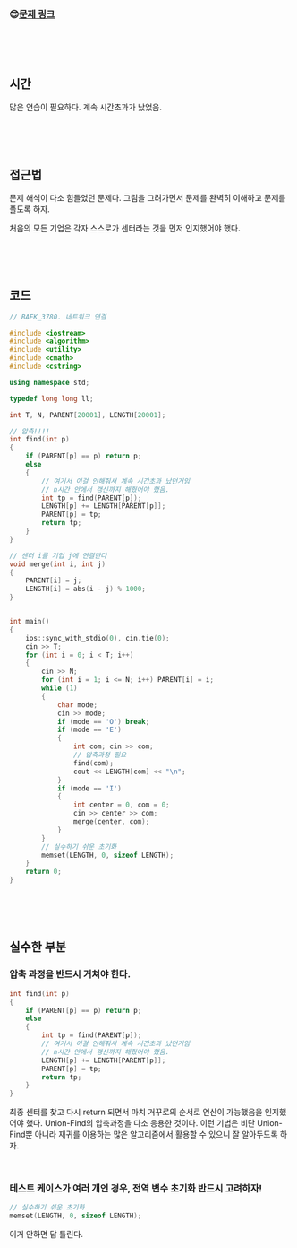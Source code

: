 

### &#128526;[문제 링크](https://www.acmicpc.net/problem/3780)

<br>

<br>

<br>

## 시간

많은 연습이 필요하다. 계속 시간초과가 났었음.

<br>

<br>

<br>

## 접근법

문제 해석이 다소 힘들었던 문제다. 그림을 그려가면서 문제를 완벽히 이해하고 문제를 풀도록 하자.

처음의 모든 기업은 각자 스스로가 센터라는 것을 먼저 인지했어야 했다. 

<br>

<br>

<br>

## 코드

```cpp
// BAEK_3780. 네트워크 연결

#include <iostream>
#include <algorithm>
#include <utility>
#include <cmath>
#include <cstring>

using namespace std;

typedef long long ll;

int T, N, PARENT[20001], LENGTH[20001];

// 압축!!!!
int find(int p)
{
	if (PARENT[p] == p) return p;
	else
	{
		// 여기서 이걸 안해줘서 계속 시간초과 났던거임
		// n시간 안에서 갱신까지 해줬어야 했음.
		int tp = find(PARENT[p]);
		LENGTH[p] += LENGTH[PARENT[p]];
		PARENT[p] = tp;
		return tp;
	}
}

// 센터 i를 기업 j에 연결한다
void merge(int i, int j)
{
	PARENT[i] = j;
	LENGTH[i] = abs(i - j) % 1000;
}


int main()
{
	ios::sync_with_stdio(0), cin.tie(0);
	cin >> T;
	for (int i = 0; i < T; i++)
	{
		cin >> N;
		for (int i = 1; i <= N; i++) PARENT[i] = i;
		while (1)
		{
			char mode;
			cin >> mode;
			if (mode == 'O') break;
			if (mode == 'E')
			{
				int com; cin >> com;
				// 압축과정 필요
				find(com);
				cout << LENGTH[com] << "\n";
			}
			if (mode == 'I')
			{
				int center = 0, com = 0;
				cin >> center >> com;
				merge(center, com);
			}
		}
		// 실수하기 쉬운 초기화
		memset(LENGTH, 0, sizeof LENGTH);
	}
	return 0;
}

```

<br>

<br>

<br>

## 실수한 부분

### 압축 과정을 반드시 거쳐야 한다.

```cpp
int find(int p)
{
	if (PARENT[p] == p) return p;
	else
	{
		int tp = find(PARENT[p]);
        // 여기서 이걸 안해줘서 계속 시간초과 났던거임
		// n시간 안에서 갱신까지 해줬어야 했음.
		LENGTH[p] += LENGTH[PARENT[p]];
		PARENT[p] = tp;
		return tp;
	}
}
```

최종 센터를 찾고 다시 return 되면서 마치 거꾸로의 순서로 연산이 가능했음을 인지했어야 했다. Union-Find의 압축과정을 다소 응용한 것이다. 이런 기법은 비단 Union-Find뿐 아니라 재귀를 이용하는 많은 알고리즘에서 활용할 수 있으니 잘 알아두도록 하자.

<br>

### 테스트 케이스가 여러 개인 경우, 전역 변수 초기화 반드시 고려하자!

```cpp
// 실수하기 쉬운 초기화
memset(LENGTH, 0, sizeof LENGTH);
```

이거 안하면 답 틀린다.